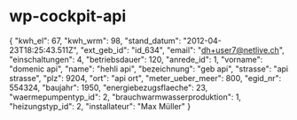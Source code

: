 # wp-cockpit-api



{
    "kwh_el": 67,
    "kwh_wrm": 98,
    "stand_datum": "2012-04-23T18:25:43.511Z",
    "ext_geb_id": "id_634",
    "email": "dh+user7@netlive.ch",
    "einschaltungen": 4,
    "betriebsdauer": 120,
    "anrede_id": 1,
    "vorname": "domenic api",
    "name": "hehli api",
    "bezeichnung": "geb api",
    "strasse": "api strasse",
    "plz": 9204,
    "ort": "api ort",
    "meter_ueber_meer": 800,
    "egid_nr": 554324,
    "baujahr": 1950,
    "energiebezugsflaeche": 23,
    "waermepumpentyp_id": 2,
    "brauchwarmwasserproduktion": 1,
    "heizungstyp_id": 2,
    "installateur": "Max Müller"
}